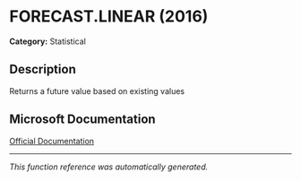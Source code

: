 # FORECAST.LINEAR (2016)

**Category:** Statistical

## Description
Returns a future value based on existing values

## Microsoft Documentation
[Official Documentation](https://support.microsoft.com//en-us/office/forecasting-functions-reference-897a2fe9-6595-4680-a0b0-93e0308d5f6e#_FORECAST.LINEAR)

---
*This function reference was automatically generated.*
